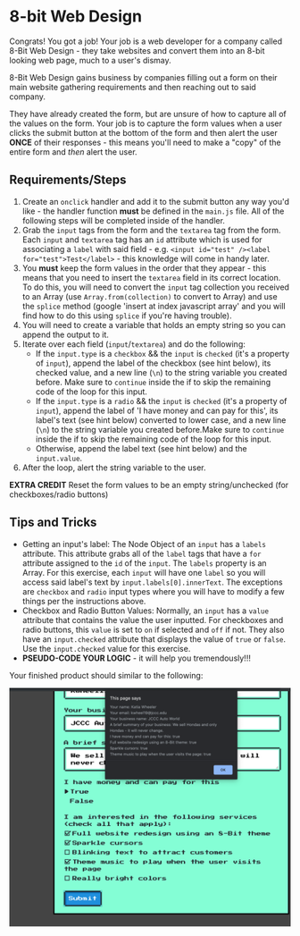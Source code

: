 # 8-bit Web Design 

Congrats! You got a job! Your job is a web developer for a company called 8-Bit Web Design - they take websites and convert them into an 8-bit looking web page, much to a user's dismay. 

8-Bit Web Design gains business by companies filling out a form on their main website gathering requirements and then reaching out to said company.

They have already created the form, but are unsure of how to capture all of the values on the form. Your job is to capture the form values when a user clicks the submit button at the bottom of the form and then alert the user **ONCE** of their responses - this means you'll need to make a "copy" of the entire form and *then* alert the user.

## Requirements/Steps

1. Create an `onclick` handler and add it to the submit button any way you'd like - the handler function **must** be defined in the `main.js` file. All of the following steps will be completed inside of the handler.
1. Grab the `input` tags from the form and the `textarea` tag from the form. Each `input` and `textarea` tag has an `id` attribute which is used for associating a `label` with said field - e.g. `<input id="test" /><label for="test">Test</label>` - this knowledge will come in handy later.
1. You **must** keep the form values in the order that they appear - this means that you need to insert the `textarea` field in its correct location. To do this, you will need to convert the `input` tag collection you received to an Array (use `Array.from(collection)` to convert to Array) and use the `splice` method (google 'insert at index javascript array' and you will find how to do this using `splice` if you're having trouble).
1. You will need to create a variable that holds an empty string so you can append the output to it.
1. Iterate over each field (`input`/`textarea`) and do the following:
    - If the `input.type` is a `checkbox` && the `input` is `checked` (it's a property of `input`), append the label of the checkbox (see hint below), its checked value, and a new line (`\n`) to the string variable you created before. Make sure to `continue` inside the if to skip the remaining code of the loop for this input.
    - If the `input.type` is a `radio` && the `input` is `checked` (it's a property of `input`), append the label of 'I have money and can pay for this', its label's text (see hint below) converted to lower case, and a new line (`\n`) to the string variable you created before.Make sure to `continue` inside the if to skip the remaining code of the loop for this input.
    - Otherwise, append the label text (see hint below) and the `input.value`.
1. After the loop, alert the string variable to the user.

**EXTRA CREDIT**
Reset the form values to be an empty string/unchecked (for checkboxes/radio buttons)


## Tips and Tricks
- Getting an input's label: The Node Object of an `input` has a `labels` attribute. This attribute grabs all of the `label` tags that have a `for` attribute assigned to the `id` of the `input`. The `labels` property is an Array. For this exercise, each `input` will have one `label` so you will access said label's text by `input.labels[0].innerText`. The exceptions are `checkbox` and `radio` input types where you will have to modify a few things per the instructions above.
- Checkbox and Radio Button Values: Normally, an `input` has a `value` attribute that contains the value the user inputted. For checkboxes and radio buttons, this `value` is set to `on` if selected and `off` if not. They also have an `input.checked` attribute that displays the value of `true` or `false`. Use the `input.checked` value for this exercise.
- **PSEUDO-CODE YOUR LOGIC** - it will help you tremendously!!!

Your finished product should similar to the following:

![alt text](images/example.png "Example")
